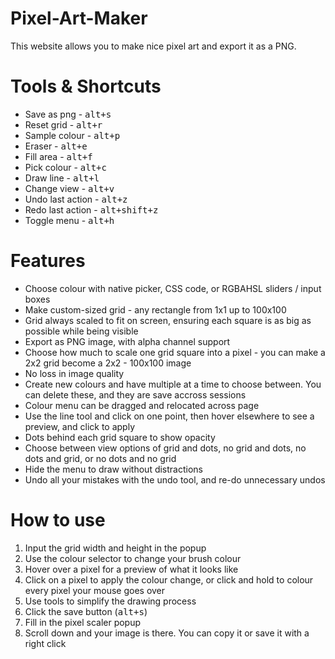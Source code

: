 # Pixel-Art-Maker
<p>This website allows you to make nice pixel art and export it as a PNG.</p>
<h1>Tools & Shortcuts</h1>
<ul>
  <li>Save as png - <kbd>alt+s</kbd></li>
  <li>Reset grid - <kbd>alt+r</kbd></li>
  <li>Sample colour - <kbd>alt+p</kbd></li>
  <li>Eraser - <kbd>alt+e</kbd></li>
  <li>Fill area - <kbd>alt+f</kbd></li>
  <li>Pick colour - <kbd>alt+c</kbd></li>
  <li>Draw line - <kbd>alt+l</kbd></li>
  <li>Change view - <kbd>alt+v</kbd></li>
  <li>Undo last action - <kbd>alt+z</kbd></li>
  <li>Redo last action - <kbd>alt+shift+z</kbd></li>
  <li>Toggle menu - <kbd>alt+h</kbd></li>
</ul>

# Features
<ul>
  <li>Choose colour with native picker, CSS code, or RGBAHSL sliders / input boxes</li>
  <li>Make custom-sized grid - any rectangle from 1x1 up to 100x100</li>
  <li>Grid always scaled to fit on screen, ensuring each square is as big as possible while being visible</li>
  <li>Export as PNG image, with alpha channel support</li>
  <li>Choose how much to scale one grid square into a pixel - you can make a 2x2 grid become a 2x2 - 100x100 image</li>
  <li>No loss in image quality</li>
  <li>Create new colours and have multiple at a time to choose between. You can delete these, and they are save accross sessions</li>
  <li>Colour menu can be dragged and relocated across page</li>
  <li>Use the line tool and click on one point, then hover elsewhere to see a preview, and click to apply</li>
  <li>Dots behind each grid square to show opacity</li>
  <li>Choose between view options of grid and dots, no grid and dots, no dots and grid, or no dots and no grid</li>
  <li>Hide the menu to draw without distractions</li>
  <li>Undo all your mistakes with the undo tool, and re-do unnecessary undos</li>
 </ul>
 
# How to use
<ol>
  <li>Input the grid width and height in the popup</li>
  <li>Use the colour selector to change your brush colour</li>
  <li>Hover over a pixel for a preview of what it looks like</li>
  <li>Click on a pixel to apply the colour change, or click and hold to colour every pixel your mouse goes over</li>
  <li>Use tools to simplify the drawing process</li>
  <li>Click the save button (<kbd>alt+s</kbd>)</li>
  <li>Fill in the pixel scaler popup</li>
  <li>Scroll down and your image is there. You can copy it or save it with a right click</li>
</ol>
